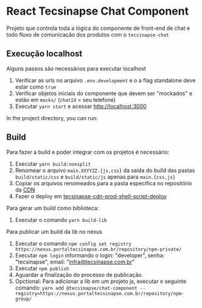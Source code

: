 # React Tecsinapse Chat Component

Projeto que controla toda a lógica do componente de front-end de chat e todo
fluxo de comunicação dos produtos com o `tecsinapse-chat`

## Execução localhost

Alguns passos são necessários para executar localhost
1. Verificar as urls no arquivo `.env.development` e o a flag standalone deve estar como `true`
2. Verificar objetos iniciais do componente que devem ser "mockados" e estão em `mocks/` (`chatId` = seu telefone)
3. Executar `yarn start` e acessar [http://localhost:3000](http://localhost:3000)

In the project directory, you can run:

## Build

Para fazer a build e poder integrar com os projetos é necessário:
1. Executar `yarn build:nonsplit`
2. Renomear o arquivo `main.XXYYZZ.{js,css}` da saída do build das pastas `build/static/css` e `build/static/js` apenas para `main.{css,js}` 
2. Copiar os arquivos renomeados para a pasta especifica no repositório da [CDN](https://github.com/tecsinapse/cdn/tree/master/src/chat-component/)
3. Fazer o deploy em [tecsinapse-cdn-prod-shell-script-deploy](https://jenkins.portaltecsinapse.com.br/job/tecsinapse-cdn-prod-shell-script-deploy/)

Para gerar um build como biblioteca:
1. Executar o comando `yarn build-lib`

Para publicar um build da lib no nexus
1. Executar o comando `npm config set registry https://nexus.portaltecsinapse.com.br/repository/npm-private/`
2. Executar `npm login` informando o login: "developer", senha: "tecsinapse", email: "infra@tecsinapse.com.br"
3. Executar `npm publish`
4. Aguardar a finalização do processo de publicação.
5. Opctional: Para adicionar a lib em um projeto js, executar o seguinte comando: `yarn add @tecsinapse/chat-component --registry=https://nexus.portaltecsinapse.com.br/repository/npm-group/`
